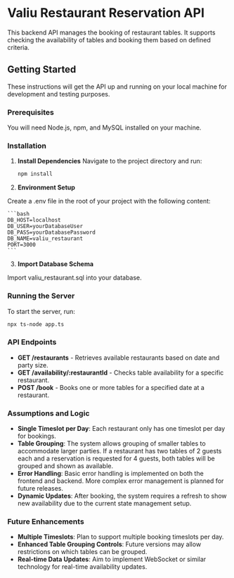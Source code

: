 # Valiu Restaurant Reservation API

This backend API manages the booking of restaurant tables. It supports checking the availability of tables and booking them based on defined criteria.

## Getting Started

These instructions will get the API up and running on your local machine for development and testing purposes.

### Prerequisites

You will need Node.js, npm, and MySQL installed on your machine.

### Installation

1. **Install Dependencies**
   Navigate to the project directory and run:
   ```bash
   npm install
   ```

2. **Environment Setup**

Create a .env file in the root of your project with the following content:

    ```bash
    DB_HOST=localhost
    DB_USER=yourDatabaseUser
    DB_PASS=yourDatabasePassword
    DB_NAME=valiu_restaurant
    PORT=3000
    ```

3. **Import Database Schema**

Import valiu_restaurant.sql into your database.


### Running the Server

To start the server, run:
   ```bash
   npx ts-node app.ts
   ```

### API Endpoints

- **GET /restaurants** - Retrieves available restaurants based on date and party size.
- **GET /availability/:restaurantId** - Checks table availability for a specific restaurant.
- **POST /book** - Books one or more tables for a specified date at a restaurant.


### Assumptions and Logic

- **Single Timeslot per Day**: Each restaurant only has one timeslot per day for bookings.
- **Table Grouping**: The system allows grouping of smaller tables to accommodate larger parties. If a restaurant has two tables of 2 guests each and a reservation is requested for 4 guests, both tables will be grouped and shown as available.
- **Error Handling**: Basic error handling is implemented on both the frontend and backend. More complex error management is planned for future releases.
- **Dynamic Updates**: After booking, the system requires a refresh to show new availability due to the current state management setup.

### Future Enhancements

- **Multiple Timeslots**: Plan to support multiple booking timeslots per day.
- **Enhanced Table Grouping Controls**: Future versions may allow restrictions on which tables can be grouped.
- **Real-time Data Updates**: Aim to implement WebSocket or similar technology for real-time availability updates.
